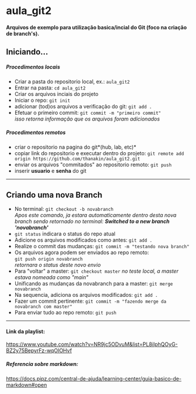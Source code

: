 # aula_git2

#### Arquivos de exemplo para utilização basica/incial do Git (foco na criação de branch's).

## Iniciando...

##### Procedimentos locais
* Criar a pasta do repositorio local, ex.: `aula_git2`
* Entrar na pasta: `cd aula_git2`
* Criar os arquivos inciais do projeto
* Iniciar o repo: `git init`
* adicionar (tod)os arquivos a verificação do git: `git add .`
* Efetuar o primeiro commit: `git commit -m "primeiro commit"`<br>
*isso retorna informação que os arquivos foram adicionados*

##### Procedimentos remotos
* criar o repositorio na pagina do git*(hub, lab, etc)*
* copiar link do repositorio e executar dentro do projeto:
`git remote add origin https://github.com/thanakin/aula_git2.git`
* enviar os arquivos "commitados" ao repositorio remoto: `git push`
* inserir **usuario** e **senha** do git

<hr>

## Criando uma nova Branch

* No terminal: `git checkout -b novabranch`<br>
*Apos este comando, ja estara automaticamente dentro desta nova branch sendo retornado no terminal: **Switched to a new branch 'novabranch'***<br>
* `git status` indicara o status do repo atual<br>
* Adicione os arquivos modificados como antes: `git add .`<br>
* Realize o commit das mudanças: `git commit -m "testando nova branch"`<br>
* Os arquivos agora podem ser enviados ao repo remoto:<br>
`git push origin novabranch`<br>
*retornara o status deste novo envio*<br>
* Para "voltar" a master: `git checkout master`
*no teste local, a master estava nomeada como "main"*
* Unificando as mudanças da novabranch para a master:
`git merge novabranch`<br>
* Na sequencia, adiciona os arquivos modificados:
`git add .`
* Fazer um commit pertinente:
`git commit -m "fazendo merge da novabranch com master"`
* Para enviar tudo ao repo remoto:
`git push`


<hr>

#### Link da playlist: 
<https://www.youtube.com/watch?v=NR9jc5ODvuM&list=PL8iIphQOyG-BZ2y75BepyrFz-wqOIOHvf>


##### Referencia sobre markdown:
<https://docs.pipz.com/central-de-ajuda/learning-center/guia-basico-de-markdown#open>
